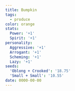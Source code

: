 ```yaml
---
title: Bumpkin
tags:
  - produce
color: orange
stats:
  Power: '+1'
  Spirit: '+1'
personality:
  Aggressive: '+1'
  Arrogant: '+1'
  Scheming: '+1'
  Lazy: '+1'
seeds:
  'Oblong + Crooked': '18.75'
  'Small + Small': '10.55'
date: 0000-00-00
---
```

